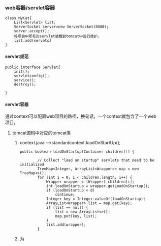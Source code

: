### web容器/servlet容器

~~~
class MyCat{
	List<Servlet> list;
	ServerSocket server=new ServerSocket(8080);
	server.accept();
	将项目中所有的servlet装载到tomcat中进行维护。
	list.add(servets)
}
~~~

#### servlet规范

~~~
public interface Servlet{
	init();
	servletconfig();
	service();
	destroy();
	
}
~~~

#### servlet容器

通过context可以配置web项目的路径，换句话，一个context就包含了一个web项目。

1. tomcat源码中对应的tomcat类

   1. context.java -->standardcontext.loadOnStartUp(); 

      ~~~
      public boolean loadOnStartup(Container children[]) {
      
              // Collect "load on startup" servlets that need to be initialized
              TreeMap<Integer, ArrayList<Wrapper>> map = new TreeMap<>();
              for (int i = 0; i < children.length; i++) {
                  Wrapper wrapper = (Wrapper) children[i];
                  int loadOnStartup = wrapper.getLoadOnStartup();
                  if (loadOnStartup < 0)
                      continue;
                  Integer key = Integer.valueOf(loadOnStartup);
                  ArrayList<Wrapper> list = map.get(key);
                  if (list == null) {
                      list = new ArrayList<>();
                      map.put(key, list);
                  }
                  list.add(wrapper);
              }
      ~~~

   2. 为